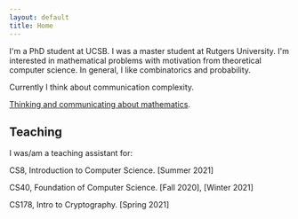 ```yaml
---
layout: default
title: Home
---
```


I'm a PhD student at UCSB. I was a master student at Rutgers University. I'm interested in mathematical problems with motivation from theoretical computer science. In general, I like combinatorics and probability.

Currently I think about communication complexity. 
 

[Thinking and communicating about mathematics](https://sites.math.rutgers.edu/~saks/300S/Part1.pdf).

  

  
  
  
  
  

  
  

## Teaching

I was/am a teaching assistant for: 

CS8, Introduction to Computer Science. [Summer 2021]

CS40, Foundation of Computer Science. [Fall 2020], [Winter 2021]

CS178, Intro to Cryptography. [Spring 2021]




